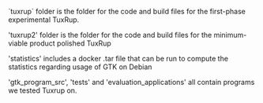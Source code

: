 ´tuxrup´ folder is the folder for the code and build files for the first-phase experimental TuxRup.

'tuxrup2' folder is the folder for the code and build files for the minimum-viable product polished TuxRup

'statistics' includes a docker .tar file that can be run to compute the statistics regarding usage of GTK on Debian

'gtk_program_src', 'tests' and 'evaluation_applications' all contain programs we tested Tuxrup on. 
